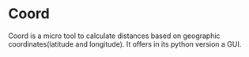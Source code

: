 # Coord
Coord is a micro tool to calculate distances based on geographic coordinates(latitude and longitude). It offers in its python version a GUI.
